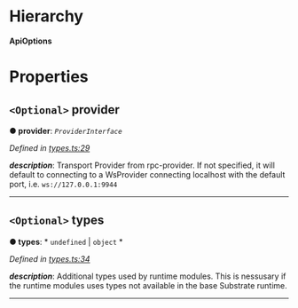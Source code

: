 

# Hierarchy

**ApiOptions**

# Properties

<a id="provider"></a>

## `<Optional>` provider

**● provider**: *`ProviderInterface`*

*Defined in [types.ts:29](https://github.com/polkadot-js/api/blob/6b3ba22/packages/api/src/types.ts#L29)*

*__description__*: Transport Provider from rpc-provider. If not specified, it will default to connecting to a WsProvider connecting localhost with the default port, i.e. `ws://127.0.0.1:9944`

___
<a id="types"></a>

## `<Optional>` types

**● types**: * `undefined` &#124; `object`
*

*Defined in [types.ts:34](https://github.com/polkadot-js/api/blob/6b3ba22/packages/api/src/types.ts#L34)*

*__description__*: Additional types used by runtime modules. This is nessusary if the runtime modules uses types not available in the base Substrate runtime.

___

